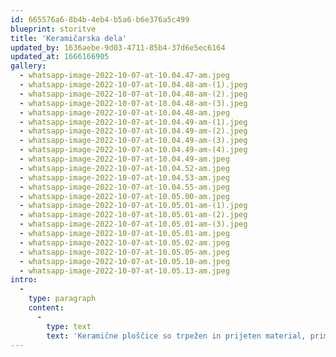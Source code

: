 ```yaml
---
id: 665576a6-8b4b-4eb4-b5a6-b6e376a5c499
blueprint: storitve
title: 'Keramičarska dela'
updated_by: 1636aebe-9d03-4711-85b4-37d6e5ec6164
updated_at: 1666166905
gallery:
  - whatsapp-image-2022-10-07-at-10.04.47-am.jpeg
  - whatsapp-image-2022-10-07-at-10.04.48-am-(1).jpeg
  - whatsapp-image-2022-10-07-at-10.04.48-am-(2).jpeg
  - whatsapp-image-2022-10-07-at-10.04.48-am-(3).jpeg
  - whatsapp-image-2022-10-07-at-10.04.48-am.jpeg
  - whatsapp-image-2022-10-07-at-10.04.49-am-(1).jpeg
  - whatsapp-image-2022-10-07-at-10.04.49-am-(2).jpeg
  - whatsapp-image-2022-10-07-at-10.04.49-am-(3).jpeg
  - whatsapp-image-2022-10-07-at-10.04.49-am-(4).jpeg
  - whatsapp-image-2022-10-07-at-10.04.49-am.jpeg
  - whatsapp-image-2022-10-07-at-10.04.52-am.jpeg
  - whatsapp-image-2022-10-07-at-10.04.53-am.jpeg
  - whatsapp-image-2022-10-07-at-10.04.55-am.jpeg
  - whatsapp-image-2022-10-07-at-10.05.00-am.jpeg
  - whatsapp-image-2022-10-07-at-10.05.01-am-(1).jpeg
  - whatsapp-image-2022-10-07-at-10.05.01-am-(2).jpeg
  - whatsapp-image-2022-10-07-at-10.05.01-am-(3).jpeg
  - whatsapp-image-2022-10-07-at-10.05.01-am.jpeg
  - whatsapp-image-2022-10-07-at-10.05.02-am.jpeg
  - whatsapp-image-2022-10-07-at-10.05.05-am.jpeg
  - whatsapp-image-2022-10-07-at-10.05.10-am.jpeg
  - whatsapp-image-2022-10-07-at-10.05.13-am.jpeg
intro:
  -
    type: paragraph
    content:
      -
        type: text
        text: 'Keramične ploščice so trpežen in prijeten material, primeren tako za notranje ploščice, kot zunanjo talno keramiko. Ploščice se najpogosteje uporabljajo v kopalnici, kuhinji in za zunanje tlakovanje. Z izbiro pravilnega keramičarja, lepila in ploščic, vam bodo služile vse življenje. Za udobno bivanje priporočamo tudi izvedbo talnega gretja pod ploščicami, predvsem v prostorih, kjer smo pogosto bosi: kopalnice, spalnice itd. Ceno polaganja keramike lahko preverite v kalkulatorju cen. Za vas smo pripravili številne nasvete o polaganju keramike, prenovi kopalnice, ceni ploščic in keramičarjev in še številnih drugih stvareh. Obrnete pa se lahko tudi na naše preverjene keramičarje in jim pošljete povpraševanje.'
---
```

